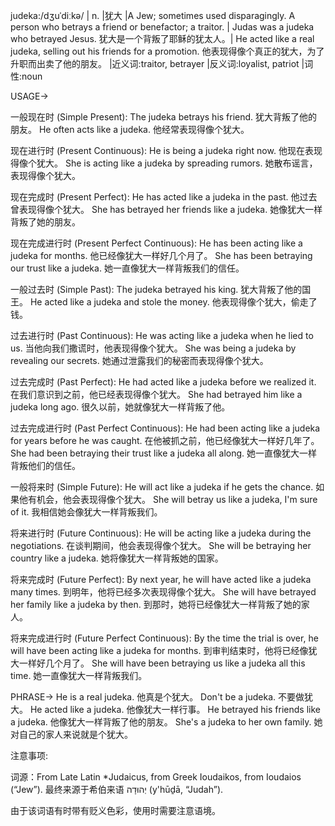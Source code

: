 judeka:/dʒuˈdiːkə/ | n. |犹大 |A Jew; sometimes used disparagingly.  A person who betrays a friend or benefactor; a traitor. | Judas was a judeka who betrayed Jesus.  犹大是一个背叛了耶稣的犹太人。|  He acted like a real judeka, selling out his friends for a promotion. 他表现得像个真正的犹大，为了升职而出卖了他的朋友。 |近义词:traitor, betrayer |反义词:loyalist, patriot |词性:noun

USAGE->

一般现在时 (Simple Present):
The judeka betrays his friend.  犹大背叛了他的朋友。
He often acts like a judeka. 他经常表现得像个犹大。

现在进行时 (Present Continuous):
He is being a judeka right now.  他现在表现得像个犹大。
She is acting like a judeka by spreading rumors. 她散布谣言，表现得像个犹大。

现在完成时 (Present Perfect):
He has acted like a judeka in the past. 他过去曾表现得像个犹大。
She has betrayed her friends like a judeka.  她像犹大一样背叛了她的朋友。

现在完成进行时 (Present Perfect Continuous):
He has been acting like a judeka for months.  他已经像犹大一样好几个月了。
She has been betraying our trust like a judeka. 她一直像犹大一样背叛我们的信任。

一般过去时 (Simple Past):
The judeka betrayed his king.  犹大背叛了他的国王。
He acted like a judeka and stole the money. 他表现得像个犹大，偷走了钱。


过去进行时 (Past Continuous):
He was acting like a judeka when he lied to us.  当他向我们撒谎时，他表现得像个犹大。
She was being a judeka by revealing our secrets.  她通过泄露我们的秘密而表现得像个犹大。


过去完成时 (Past Perfect):
He had acted like a judeka before we realized it.  在我们意识到之前，他已经表现得像个犹大。
She had betrayed him like a judeka long ago.  很久以前，她就像犹大一样背叛了他。


过去完成进行时 (Past Perfect Continuous):
He had been acting like a judeka for years before he was caught.  在他被抓之前，他已经像犹大一样好几年了。
She had been betraying their trust like a judeka all along.  她一直像犹大一样背叛他们的信任。


一般将来时 (Simple Future):
He will act like a judeka if he gets the chance.  如果他有机会，他会表现得像个犹大。
She will betray us like a judeka, I'm sure of it.  我相信她会像犹大一样背叛我们。


将来进行时 (Future Continuous):
He will be acting like a judeka during the negotiations. 在谈判期间，他会表现得像个犹大。
She will be betraying her country like a judeka. 她将像犹大一样背叛她的国家。


将来完成时 (Future Perfect):
By next year, he will have acted like a judeka many times. 到明年，他将已经多次表现得像个犹大。
She will have betrayed her family like a judeka by then. 到那时，她将已经像犹大一样背叛了她的家人。


将来完成进行时 (Future Perfect Continuous):
By the time the trial is over, he will have been acting like a judeka for months.  到审判结束时，他将已经像犹大一样好几个月了。
She will have been betraying us like a judeka all this time.  她一直像犹大一样背叛我们。



PHRASE->
He is a real judeka. 他真是个犹大。
Don't be a judeka. 不要做犹大。
He acted like a judeka. 他像犹大一样行事。
He betrayed his friends like a judeka. 他像犹大一样背叛了他的朋友。
She's a judeka to her own family. 她对自己的家人来说就是个犹大。

注意事项:

词源：From Late Latin *Judaicus, from Greek Ioudaikos, from Ioudaios (“Jew”).  最终来源于希伯来语 יְהוּדָה‎ (y'hūḏā, “Judah”).

由于该词语有时带有贬义色彩，使用时需要注意语境。
